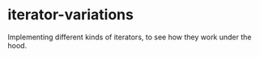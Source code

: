 # iterator-variations
Implementing different kinds of iterators, to see how they work under the hood. 
